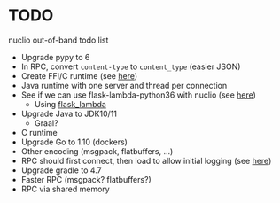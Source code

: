 # TODO

nuclio out-of-band todo list

- Upgrade pypy to 6
- In RPC, convert `content-type` to `content_type` (easier JSON)
- Create FFI/C runtime (see [here][721])
- Java runtime with one server and thread per connection
- See if we can use flask-lambda-python36 with nuclio (see [here][flask])
    - Using [flask_lambda][fl]
- Upgrade Java to JDK10/11
    - Graal?
- C runtime
- Upgrade Go to 1.10 (dockers)
- Other encoding (msgpack, flatbuffers, ...)
- RPC should first connect, then load to allow initial logging (see [here][580])
- Upgrade gradle to 4.7
- Faster RPC (msgpack? flatbuffers?)
- RPC via shared memory


[580]: https://github.com/nuclio/nuclio/issues/580
[721]: https://github.com/nuclio/nuclio/issues/721
[fl]: https://github.com/sivel/flask-lambda
[flask]: https://andrewgriffithsonline.com/blog/180412-deploy-flask-api-any-serverless-cloud-platform/
